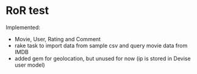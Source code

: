 # RoR test

Implemented:

- Movie, User, Rating and Comment
- rake task to import data from sample csv and query movie data from IMDB
- added gem for geolocation, but unused for now (ip is stored in Devise user model)
